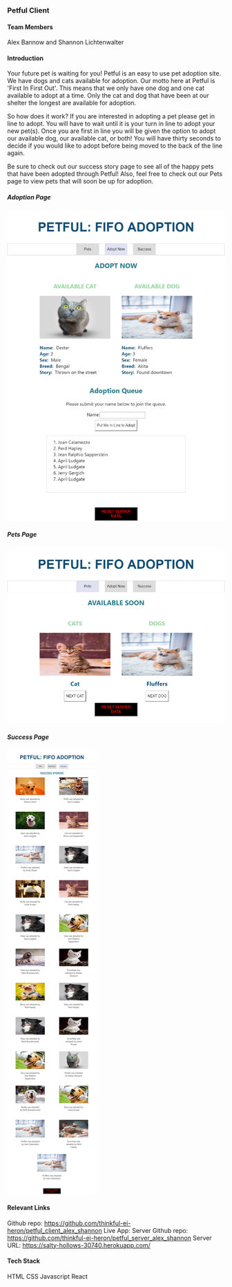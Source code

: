 ### Petful Client

#### Team Members
 Alex Bannow and Shannon Lichtenwalter

#### Introduction
  Your future pet is waiting for you! Petful is an easy to use pet adoption site. We have dogs and cats available for adoption. Our motto here at Petful is 'First In First Out'. This means that we only have one dog and one cat available to adopt at a time. Only the cat and dog that have been at our shelter the longest are available for adoption.

  So how does it work? If you are interested in adopting a pet please get in line to adopt. You will have to wait until it is your turn in line to adopt your new pet(s). Once you are first in line you will be given the option to adopt our available dog, our available cat, or both! You will have thirty seconds to decide if you would like to adopt before being moved to the back of the line again.

  Be sure to check out our success story page to see all of the happy pets that have been adopted through Petful! Also, feel free to check out our Pets page to view pets that will soon be up for adoption.

  ##### Adoption Page
  ![AdoptionPage](./public/img/AdoptionPage.png)

  ##### Pets Page
  ![PetsPage](./public/img/PetsPage.png)

  ##### Success Page
  ![SuccessPage](./public/img/SuccessPage.png)

#### Relevant Links
  Github repo: https://github.com/thinkful-ei-heron/petful_client_alex_shannon
  Live App:
  Server Github repo: https://github.com/thinkful-ei-heron/petful_server_alex_shannon
  Server URL: https://salty-hollows-30740.herokuapp.com/

#### Tech Stack
  HTML
  CSS
  Javascript
  React